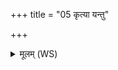 +++
title = "05 कृत्या यन्तु"

+++
<details><summary>मूलम् (WS)</summary>

कृत्या यन्तु कृत्याकृतं वृकीवाविमतो गृहम् ।  
स्तोकं पाकस्य वर्धतां सुवृष्ट ओषधीरिव ॥ ५ ॥
</details>